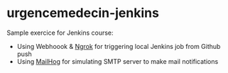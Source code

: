 # urgencemedecin-jenkins
Sample exercice for Jenkins course:
- Using Webhoook & [Ngrok](https://ngrok.com/) for triggering local Jenkins job from Github push
- Using [MailHog](https://github.com/mailhog/MailHog) for simulating SMTP server to make mail notifications
